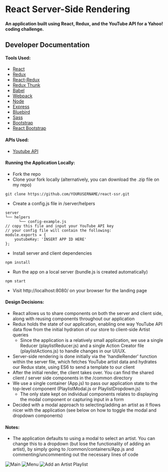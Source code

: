 # React Server-Side Rendering

#### An application built using React, Redux, and the YouTube API for a Yahoo! coding challenge.

## Developer Documentation
#### Tools Used:
* [React](https://facebook.github.io/react/)
* [Redux](http://redux.js.org/)
* [React-Redux](https://github.com/reactjs/react-redux)
* [Redux Thunk](https://github.com/gaearon/redux-thunk)
* [Babel](https://babeljs.io/)
* [Webpack](https://webpack.github.io/)
* [Node](https://nodejs.org/en/)
* [Express](http://expressjs.com/)
* [Bluebird](http://bluebirdjs.com/docs/getting-started.html)
* [Sass](http://sass-lang.com/)
* [Bootstrap](http://getbootstrap.com/)
* [React Bootstrap](https://react-bootstrap.github.io/)

#### APIs Used:
* [Youtube API](https://developers.google.com/youtube/v3/docs/search)

#### Running the Application Locally:
* Fork the repo
* Clone your fork locally (alternatively, you can download the .zip file on my repo)
```
git clone https://github.com/YOURUSERNAME/react-ssr.git
```
* Create a config.js file in /server/helpers
```
server
└── helpers
      └── config-example.js
// copy this file and input your YouTube API key
// your config file will contain the following:
module.exports = {
    youtubeKey: 'INSERT APP ID HERE'
};
```
* Install server and client dependencies
```
npm install
```
* Run the app on a local server (bundle.js is created automatically)
```
npm start
```
* Visit http://localhost:8080/ on your browser for the landing page

#### Design Decisions:
* React allows us to share components on both the server and client side, along with reusing components throughout our application
* Redux holds the state of our application, enabling one way YouTube API data flow from the initial hydration of our store to client-side Artist queries
  * Since the application is a relatively small application, we use a single Reducer (playlistReducer.js) and a single Action Creator file (playlistActions.js) to handle changes in our UI/UX.
* Server-side rendering is done initially via the 'handleRender' function within the server file, which fetches YouTube artist data and hydrates our Redux state, using ES6 to send a template to our client
* After the initial render, the client takes over. You can find the shared client / server side components in the /common directory
* We use a single container (App.js) to pass our application state to the top-level component (PlaylistModal.js or PlaylistDropdown.js)
  * The only state kept on individual components relates to displaying the modal component or capturing input in a form
* Decided with a modal approach to selecting/adding an artist as it flows nicer with the application (see below on how to toggle the modal and dropdown components)

#### Notes:
* The application defaults to using a modal to select an artist. You can change this to a dropdown (but lose the functionality of adding an artist), by simply going to /common/containers/App.js and commenting/uncommenting out the necessary lines of code


![Main](https://github.com/carlbernardo/react-ssr/blob/dev/common/styles/images/screen1.png)
![Menu](https://github.com/carlbernardo/react-ssr/blob/dev/common/styles/images/screen2.png)
![Add an Artist Playlist](https://github.com/carlbernardo/react-ssr/blob/dev/common/styles/images/screen3.png)
